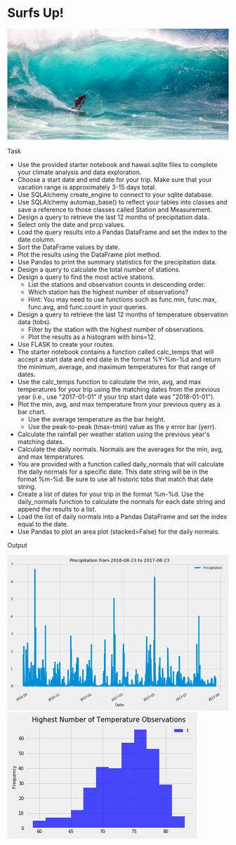 # Surfs Up!
![logo](/images/logo.jpeg)

Task
* Use the provided starter notebook and hawaii.sqlite files to complete your climate analysis and data exploration.
* Choose a start date and end date for your trip. Make sure that your vacation range is approximately 3-15 days total.
* Use SQLAlchemy create_engine to connect to your sqlite database.
* Use SQLAlchemy automap_base() to reflect your tables into classes and save a reference to those classes called Station and Measurement.
* Design a query to retrieve the last 12 months of precipitation data.
* Select only the date and prcp values.
* Load the query results into a Pandas DataFrame and set the index to the date column.
* Sort the DataFrame values by date.
* Plot the results using the DataFrame plot method.
* Use Pandas to print the summary statistics for the precipitation data.
* Design a query to calculate the total number of stations.
* Design a query to find the most active stations.
  * List the stations and observation counts in descending order.
  * Which station has the highest number of observations?
  * Hint: You may need to use functions such as func.min, func.max, func.avg, and func.count in your queries.
* Design a query to retrieve the last 12 months of temperature observation data (tobs).
  * Filter by the station with the highest number of observations.
  * Plot the results as a histogram with bins=12.
* Use FLASK to create your routes.
* The starter notebook contains a function called calc_temps that will accept a start date and end date in the format %Y-%m-%d and return the minimum, average, and maximum temperatures for that range of dates.
* Use the calc_temps function to calculate the min, avg, and max temperatures for your trip using the matching dates from the previous year (i.e., use "2017-01-01" if your trip start date was "2018-01-01").
* Plot the min, avg, and max temperature from your previous query as a bar chart.
  * Use the average temperature as the bar height.
  * Use the peak-to-peak (tmax-tmin) value as the y error bar (yerr).
* Calculate the rainfall per weather station using the previous year's matching dates.
* Calculate the daily normals. Normals are the averages for the min, avg, and max temperatures.
* You are provided with a function called daily_normals that will calculate the daily normals for a specific date. This date string will be in the format %m-%d. Be sure to use all historic tobs that match that date string.
* Create a list of dates for your trip in the format %m-%d. Use the daily_normals function to calculate the normals for each date string and append the results to a list.
* Load the list of daily normals into a Pandas DataFrame and set the index equal to the date.
* Use Pandas to plot an area plot (stacked=False) for the daily normals.

Output

![logo](/images/Precipitation.png)
![logo](/images/HighestObservations.png)
